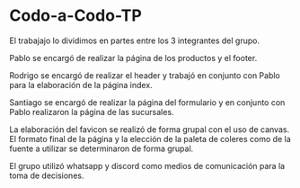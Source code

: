 # Codo-a-Codo-TP

El trabajajo lo dividimos en partes entre los 3 integrantes del grupo.

Pablo se encargó de realizar la página de los productos y el footer.

Rodrigo se encargó de realizar el header y trabajó en conjunto con Pablo para la elaboración de la página index.

Santiago se encargó de realizar la página del formulario y en conjunto con Pablo realizaron la página de las sucursales.

La elaboración del favicon se realizó de forma grupal con el uso de canvas. El formato final de la página y la elección de la paleta de coleres como de la fuente a utilizar
se determinaron de forma grupal.

El grupo utilizó whatsapp y discord como medios de comunicación para la toma de decisiones.
